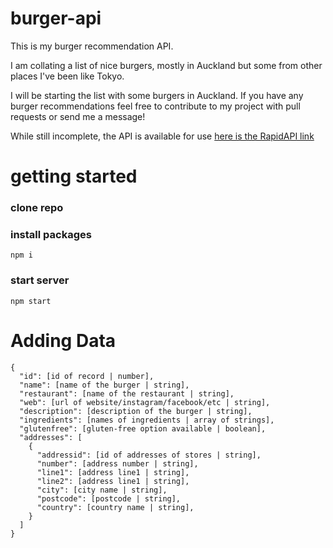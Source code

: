 # burger-api

This is my burger recommendation API.

I am collating a list of nice burgers, mostly in Auckland but some from other places I've been like Tokyo.

I will be starting the list with some burgers in Auckland. If you have any burger recommendations feel free to contribute to my project with pull requests or send me a message!

While still incomplete, the API is available for use [here is the RapidAPI link](https://rapidapi.com/asatenshi/api/burger-rec-api)

# getting started

### clone repo

### install packages

`npm i`

### start server

`npm start`

# Adding Data

```
{
  "id": [id of record | number],
  "name": [name of the burger | string],
  "restaurant": [name of the restaurant | string],
  "web": [url of website/instagram/facebook/etc | string],
  "description": [description of the burger | string],
  "ingredients": [names of ingredients | array of strings],
  "glutenfree": [gluten-free option available | boolean],
  "addresses": [
    {
      "addressid": [id of addresses of stores | string],
      "number": [address number | string],
      "line1": [address line1 | string],
      "line2": [address line1 | string],
      "city": [city name | string],
      "postcode": [postcode | string],
      "country": [country name | string],
    }
  ]
}
```
